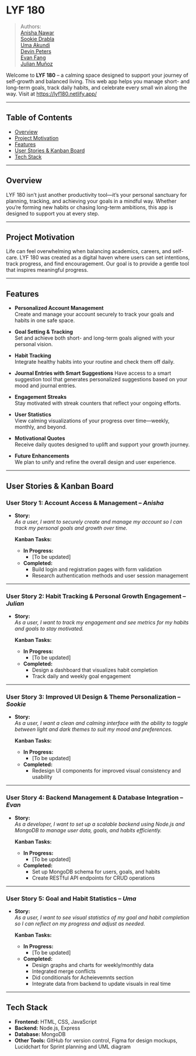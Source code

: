 # LYF 180

> Authors:  
[Anisha Nawar](https://github.com/anishanawar)  
[Sookie Drabla](https://github.com/Sdrabla)  
[Uma Akundi](https://github.com/umizoomiexe)  
[Devin Peters](https://github.com/dpete050)  
[Evan Fang](https://github.com/evanzfang)  
[Julian Muñoz](https://github.com/JulianIMunoz)

Welcome to **LYF 180** – a calming space designed to support your journey of self-growth and balanced living. This web app helps you manage short- and long-term goals, track daily habits, and celebrate every small win along the way. Visit at https://lyf180.netlify.app/ 

---

## Table of Contents
- [Overview](#overview)
- [Project Motivation](#project-motivation)
- [Features](#features)
- [User Stories & Kanban Board](#user-stories--kanban-board)
- [Tech Stack](#tech-stack)

---

## Overview
LYF 180 isn’t just another productivity tool—it’s your personal sanctuary for planning, tracking, and achieving your goals in a mindful way. Whether you’re forming new habits or chasing long-term ambitions, this app is designed to support you at every step.

---

## Project Motivation
Life can feel overwhelming when balancing academics, careers, and self-care. LYF 180 was created as a digital haven where users can set intentions, track progress, and find encouragement. Our goal is to provide a gentle tool that inspires meaningful progress.

---

## Features
- **Personalized Account Management**  
  Create and manage your account securely to track your goals and habits in one safe space.

- **Goal Setting & Tracking**  
  Set and achieve both short- and long-term goals aligned with your personal vision.

- **Habit Tracking**  
  Integrate healthy habits into your routine and check them off daily.

- **Journal Entries with Smart Suggestions**
  Have access to a smart suggestion tool that generates personalized suggestions based on your mood and journal entries. 

- **Engagement Streaks**  
  Stay motivated with streak counters that reflect your ongoing efforts.

- **User Statistics**  
  View calming visualizations of your progress over time—weekly, monthly, and beyond.

- **Motivational Quotes**  
  Receive daily quotes designed to uplift and support your growth journey.

- **Future Enhancements**  
  We plan to unify and refine the overall design and user experience.

---

## User Stories & Kanban Board

### User Story 1: Account Access & Management – *Anisha*
- **Story:**  
  *As a user, I want to securely create and manage my account so I can track my personal goals and growth over time.*

  **Kanban Tasks:**
  - **In Progress:**
    - [To be updated]
  - **Completed:**
    - Build login and registration pages with form validation
    - Research authentication methods and user session management

---

### User Story 2: Habit Tracking & Personal Growth Engagement – *Julian*
- **Story:**  
  *As a user, I want to track my engagement and see metrics for my habits and goals to stay motivated.*

  **Kanban Tasks:**
  - **In Progress:**  
    - [To be updated]
  - **Completed:**  
    - Design a dashboard that visualizes habit completion  
    - Track daily and weekly goal engagement

---

### User Story 3: Improved UI Design & Theme Personalization – *Sookie*
- **Story:**  
  *As a user, I want a clean and calming interface with the ability to toggle between light and dark themes to suit my mood and preferences.*

  **Kanban Tasks:**
  - **In Progress:**  
    - [To be updated]
  - **Completed:**  
    - Redesign UI components for improved visual consistency and usability

---

### User Story 4: Backend Management & Database Integration – *Evan*
- **Story:**  
  *As a developer, I want to set up a scalable backend using Node.js and MongoDB to manage user data, goals, and habits efficiently.*

  **Kanban Tasks:**
  - **In Progress:**  
    - [To be updated]
  - **Completed:**  
    - Set up MongoDB schema for users, goals, and habits  
    - Create RESTful API endpoints for CRUD operations

---

### User Story 5: Goal and Habit Statistics – *Uma*
- **Story:**  
  *As a user, I want to see visual statistics of my goal and habit completion so I can reflect on my progress and adjust as needed.*

  **Kanban Tasks:**
  - **In Progress:**  
    - [To be updated]
  - **Completed:**  
    - Design graphs and charts for weekly/monthly data
    - Integrated merge conflicts
    - Did conditionals for Acheievemnts section
    - Integrate data from backend to update visuals in real time

---

## Tech Stack
- **Frontend:** HTML, CSS, JavaScript  
- **Backend:** Node.js, Express  
- **Database:** MongoDB  
- **Other Tools:** GitHub for version control, Figma for design mockups, Lucidchart for Sprint planning and UML diagram 
